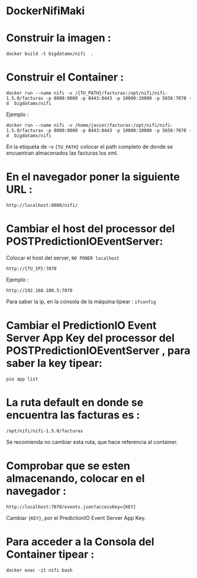 # DockerNifiMaki

# Construir la imagen :
```docker build -t bigdatamx/nifi  . ```

# Construir el Container :

```docker run --name nifi -v /{TU_PATH}/facturas:/opt/nifi/nifi-1.5.0/facturas -p 8080:8080 -p 8443:8443 -p 10000:10000 -p 5656:7070 -d  bigdatamx/nifi```


Ejemplo :

```docker run --name nifi -v /home/javier/facturas:/opt/nifi/nifi-1.5.0/facturas -p 8080:8080 -p 8443:8443 -p 10000:10000 -p 5656:7070 -d  bigdatamx/nifi```

En la etiqueta de -v ```{TU_PATH}``` colocar el path completo de donde se encuentran almacenados las facturas los xml.


# En el navegador poner la siguiente URL : 
```http://localhost:8080/nifi/```


# Cambiar el host del processor del POSTPredictionIOEventServer:

Colocar el host del server, ```NO PONER localhost```

```http://{TU_IP}:7070```

Ejemplo : 

```http://192.168.100.5:7070```


Para saber la ip, en la consola de la máquina tipear : ```ifconfig``` 


# Cambiar el PredictionIO Event Server App Key del processor del POSTPredictionIOEventServer , para saber la key tipear:
```pio app list```



# La ruta default en donde se encuentra las facturas es :
 ```/opt/nifi/nifi-1.5.0/facturas```

Se recomienda no cambiar esta ruta, que hace referencia al container.


# Comprobar que se esten almacenando, colocar en el navegador :

```http://localhost:7070/events.json?accessKey={KEY}```

Cambiar ```{KEY}```, por el  PredictionIO Event Server App Key.


# Para acceder a la Consola del Container tipear :
```docker exec -it nifi bash```

